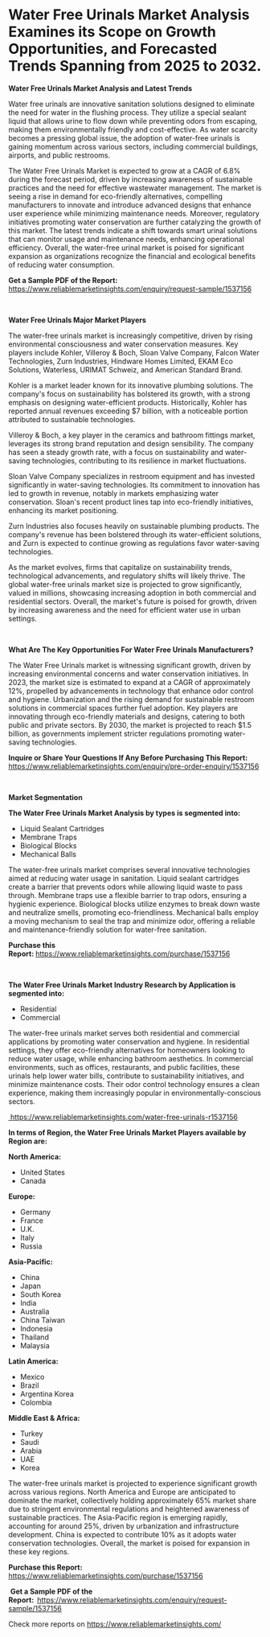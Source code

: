 <p><h1>Water Free Urinals Market Analysis Examines its Scope on Growth Opportunities, and Forecasted Trends Spanning from 2025 to 2032.</h1></p><p><strong>Water Free Urinals Market Analysis and Latest Trends</strong></p>
<p><p>Water free urinals are innovative sanitation solutions designed to eliminate the need for water in the flushing process. They utilize a special sealant liquid that allows urine to flow down while preventing odors from escaping, making them environmentally friendly and cost-effective. As water scarcity becomes a pressing global issue, the adoption of water-free urinals is gaining momentum across various sectors, including commercial buildings, airports, and public restrooms.</p><p>The Water Free Urinals Market is expected to grow at a CAGR of 6.8% during the forecast period, driven by increasing awareness of sustainable practices and the need for effective wastewater management. The market is seeing a rise in demand for eco-friendly alternatives, compelling manufacturers to innovate and introduce advanced designs that enhance user experience while minimizing maintenance needs. Moreover, regulatory initiatives promoting water conservation are further catalyzing the growth of this market. The latest trends indicate a shift towards smart urinal solutions that can monitor usage and maintenance needs, enhancing operational efficiency. Overall, the water-free urinal market is poised for significant expansion as organizations recognize the financial and ecological benefits of reducing water consumption.</p></p>
<p><strong>Get a Sample PDF of the Report:&nbsp;</strong> <a href="https://www.reliablemarketinsights.com/enquiry/request-sample/1537156?utm_campaign=2248&utm_medium=2&utm_source=Github&utm_content=ia&utm_term=23022025&utm_id=water-free-urinals">https://www.reliablemarketinsights.com/enquiry/request-sample/1537156</a></p>
<p>&nbsp;</p>
<p><strong>Water Free Urinals Major Market Players</strong></p>
<p><p>The water-free urinals market is increasingly competitive, driven by rising environmental consciousness and water conservation measures. Key players include Kohler, Villeroy & Boch, Sloan Valve Company, Falcon Water Technologies, Zurn Industries, Hindware Homes Limited, EKAM Eco Solutions, Waterless, URIMAT Schweiz, and American Standard Brand.</p><p>Kohler is a market leader known for its innovative plumbing solutions. The company's focus on sustainability has bolstered its growth, with a strong emphasis on designing water-efficient products. Historically, Kohler has reported annual revenues exceeding $7 billion, with a noticeable portion attributed to sustainable technologies.</p><p>Villeroy & Boch, a key player in the ceramics and bathroom fittings market, leverages its strong brand reputation and design sensibility. The company has seen a steady growth rate, with a focus on sustainability and water-saving technologies, contributing to its resilience in market fluctuations.</p><p>Sloan Valve Company specializes in restroom equipment and has invested significantly in water-saving technologies. Its commitment to innovation has led to growth in revenue, notably in markets emphasizing water conservation. Sloan's recent product lines tap into eco-friendly initiatives, enhancing its market positioning.</p><p>Zurn Industries also focuses heavily on sustainable plumbing products. The company's revenue has been bolstered through its water-efficient solutions, and Zurn is expected to continue growing as regulations favor water-saving technologies.</p><p>As the market evolves, firms that capitalize on sustainability trends, technological advancements, and regulatory shifts will likely thrive. The global water-free urinals market size is projected to grow significantly, valued in millions, showcasing increasing adoption in both commercial and residential sectors. Overall, the market's future is poised for growth, driven by increasing awareness and the need for efficient water use in urban settings.</p></p>
<p>&nbsp;</p>
<p><strong>What Are The Key Opportunities For Water Free Urinals Manufacturers?</strong></p>
<p><p>The Water Free Urinals market is witnessing significant growth, driven by increasing environmental concerns and water conservation initiatives. In 2023, the market size is estimated to expand at a CAGR of approximately 12%, propelled by advancements in technology that enhance odor control and hygiene. Urbanization and the rising demand for sustainable restroom solutions in commercial spaces further fuel adoption. Key players are innovating through eco-friendly materials and designs, catering to both public and private sectors. By 2030, the market is projected to reach $1.5 billion, as governments implement stricter regulations promoting water-saving technologies.</p></p>
<p><strong>Inquire or Share Your Questions If Any Before Purchasing This Report:</strong> <a href="https://www.reliablemarketinsights.com/enquiry/pre-order-enquiry/1537156?utm_campaign=2248&utm_medium=2&utm_source=Github&utm_content=ia&utm_term=23022025&utm_id=water-free-urinals">https://www.reliablemarketinsights.com/enquiry/pre-order-enquiry/1537156</a></p>
<p>&nbsp;</p>
<p><strong>Market Segmentation</strong></p>
<p><strong>The Water Free Urinals Market Analysis by types is segmented into:</strong></p>
<p><ul><li>Liquid Sealant Cartridges</li><li>Membrane Traps</li><li>Biological Blocks</li><li>Mechanical Balls</li></ul></p>
<p><p>The water-free urinals market comprises several innovative technologies aimed at reducing water usage in sanitation. Liquid sealant cartridges create a barrier that prevents odors while allowing liquid waste to pass through. Membrane traps use a flexible barrier to trap odors, ensuring a hygienic experience. Biological blocks utilize enzymes to break down waste and neutralize smells, promoting eco-friendliness. Mechanical balls employ a moving mechanism to seal the trap and minimize odor, offering a reliable and maintenance-friendly solution for water-free sanitation.</p></p>
<p><strong>Purchase this Report:&nbsp;</strong><a href="https://www.reliablemarketinsights.com/purchase/1537156?utm_campaign=2248&utm_medium=2&utm_source=Github&utm_content=ia&utm_term=23022025&utm_id=water-free-urinals">https://www.reliablemarketinsights.com/purchase/1537156</a></p>
<p>&nbsp;</p>
<p><strong>The Water Free Urinals Market Industry Research by Application is segmented into:</strong></p>
<p><ul><li>Residential</li><li>Commercial</li></ul></p>
<p><p>The water-free urinals market serves both residential and commercial applications by promoting water conservation and hygiene. In residential settings, they offer eco-friendly alternatives for homeowners looking to reduce water usage, while enhancing bathroom aesthetics. In commercial environments, such as offices, restaurants, and public facilities, these urinals help lower water bills, contribute to sustainability initiatives, and minimize maintenance costs. Their odor control technology ensures a clean experience, making them increasingly popular in environmentally-conscious sectors.</p></p>
<p><a href="https://www.reliablemarketinsights.com/water-free-urinals-r1537156?utm_campaign=2248&utm_medium=2&utm_source=Github&utm_content=ia&utm_term=23022025&utm_id=water-free-urinals">&nbsp;https://www.reliablemarketinsights.com/water-free-urinals-r1537156</a></p>
<p><strong>In terms of Region, the Water Free Urinals Market Players available by Region are:</strong></p>
<p>
    <p> <strong> North America: </strong>
        <ul>
            <li>United States</li>
            <li>Canada</li>
        </ul>
        </p> 
    <p> <strong> Europe: </strong>
        <ul>
            <li>Germany</li>
            <li>France</li>
            <li>U.K.</li>
            <li>Italy</li>
            <li>Russia</li>
        </ul>
        </p> 
    <p> <strong> Asia-Pacific: </strong>
        <ul>
            <li>China</li>
            <li>Japan</li>
            <li>South Korea</li>
            <li>India</li>
            <li>Australia</li>
            <li>China Taiwan</li>
            <li>Indonesia</li>
            <li>Thailand</li>
            <li>Malaysia</li>
        </ul>
        </p> 
    <p> <strong> Latin America: </strong>
        <ul>
            <li>Mexico</li>
            <li>Brazil</li>
            <li>Argentina Korea</li>
            <li>Colombia</li>
        </ul>
        </p> 
    <p> <strong> Middle East & Africa: </strong>
        <ul>
            <li>Turkey</li>
            <li>Saudi</li>
            <li>Arabia</li>
            <li>UAE</li>
            <li>Korea</li>
        </ul>
    </p>
    </p>
<p><p>The water-free urinals market is projected to experience significant growth across various regions. North America and Europe are anticipated to dominate the market, collectively holding approximately 65% market share due to stringent environmental regulations and heightened awareness of sustainable practices. The Asia-Pacific region is emerging rapidly, accounting for around 25%, driven by urbanization and infrastructure development. China is expected to contribute 10% as it adopts water conservation technologies. Overall, the market is poised for expansion in these key regions.</p></p>
<p><strong>Purchase this Report: </strong><a href="https://www.reliablemarketinsights.com/purchase/1537156?utm_campaign=2248&utm_medium=2&utm_source=Github&utm_content=ia&utm_term=23022025&utm_id=water-free-urinals">https://www.reliablemarketinsights.com/purchase/1537156</a></p>
<p>&nbsp;<strong>Get a Sample PDF of the Report:&nbsp;&nbsp;</strong><a href="https://www.reliablemarketinsights.com/enquiry/request-sample/1537156?utm_campaign=2248&utm_medium=2&utm_source=Github&utm_content=ia&utm_term=23022025&utm_id=water-free-urinals">https://www.reliablemarketinsights.com/enquiry/request-sample/1537156</a></p>
<p><strong></strong></p>
<p>Check more reports on <a href="https://www.reliablemarketinsights.com/?utm_campaign=2248&utm_medium=2&utm_source=Github&utm_content=ia&utm_term=23022025&utm_id=water-free-urinals">https://www.reliablemarketinsights.com/</a></p>